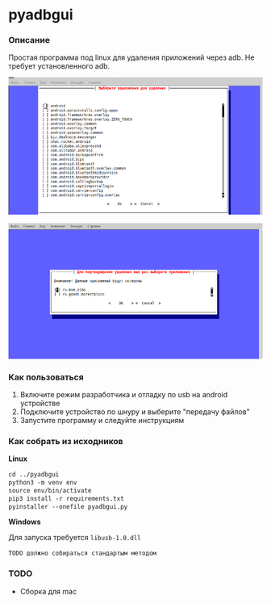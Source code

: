 # pyadbgui

### Описание

Простая программа под linux для удаления приложений через adb. Не требует установленного adb.

![screen1](https://github.com/zella/pyadbgui/blob/main/screenshots/1.png)

![screen2](https://github.com/zella/pyadbgui/blob/main/screenshots/2.png)

### Как пользоваться

1. Включите режим разработчика и отладку по usb на android устройстве
2. Подключите устройство по шнуру и выберите "передачу файлов"
3. Запустите программу и следуйте инструкциям


### Как собрать из исходников

**Linux**
```
cd ../pyadbgui
python3 -m venv env
source env/bin/activate
pip3 install -r requirements.txt
pyinstaller --onefile pyadbgui.py
```
**Windows**  

Для запуска требуется `libusb-1.0.dll`
```
TODO должно собираться стандартым методом
```

### TODO
* Сборка для mac
